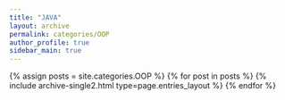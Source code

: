 ```yaml
---
title: "JAVA"
layout: archive
permalink: categories/OOP
author_profile: true
sidebar_main: true
---
```



{% assign posts = site.categories.OOP %}
{% for post in posts %} {% include archive-single2.html type=page.entries_layout %} {% endfor %}